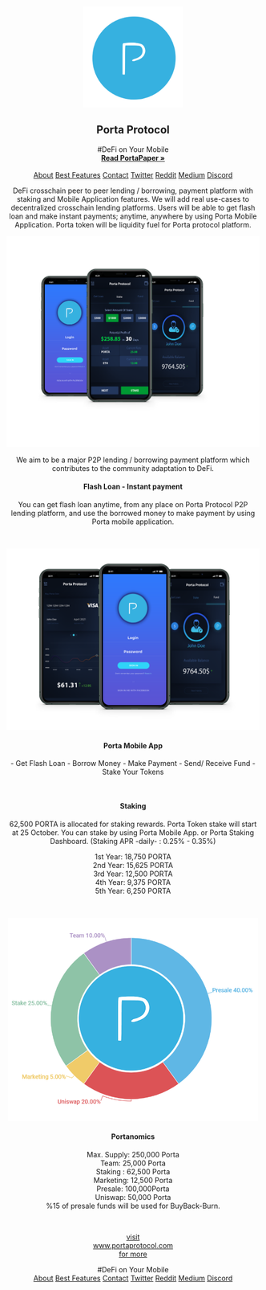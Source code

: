
<!-- PROJECT LOGO -->
<br />
<p align="center">
  <a href="https://www.portaprotocol.com">
    <img src="logo.png" alt="Logo" width="200" height="200">
  </a>

  <h2 align="center">Porta Protocol</h2>

  <p align="center">
    #DeFi on Your Mobile
    <br />
    <a href="https://portaprotocol.com/portapaper.pdf"><strong>Read PortaPaper »</strong></a>
    <br />
    <br />
    <a href="https://portaprotocol.com/">About</a>
    <a href="https://portaprotocol.com/#features">Best Features</a>    
    <a href="https://portaprotocol.com/#contact">Contact</a>    
    <a href="https://twitter.com/portaprotocol">Twitter</a>    
    <a href="https://www.reddit.com/user/PortaProtocol">Reddit</a>    
    <a href="https://medium.com/@portaprotocol">Medium</a>    
    <a href="https://discord.gg/8JaaaNH">Discord</a>
</p>


<p align="center">
    DeFi crosschain peer to peer lending / borrowing, payment platform with staking and Mobile Application features. We will add real use-cases to decentralized crosschain lending platforms. Users will be able to get flash loan and make instant payments; anytime, anywhere by using Porta Mobile Application.
Porta token will be liquidity fuel for Porta protocol platform.
</p>
  
</p>
<p align="center">
  <a href="https://www.portaprotocol.com">
    <img src="screenshot.png" alt="Logo" width="722" >
  </a>

<p align="center">
    We aim to be a major P2P lending / borrowing payment platform which contributes to the community adaptation to DeFi.
</p>



 <h4 align="center">Flash Loan - Instant payment</h4>
<p align="center">
You can get flash loan anytime, from any place on Porta Protocol P2P lending platform, and use the borrowed money to make payment by using Porta mobile application.
</p>
<br>

<p align="center">
  <a href="https://www.portaprotocol.com">
    <img src="mobile.png" alt="Logo" width="722" >
  </a>
 <h4 align="center">Porta Mobile App</h4>
<p align="center">
- Get Flash Loan
- Borrow Money
- Make Payment
- Send/ Receive Fund
- Stake Your Tokens
</p>
<br>
 <h4 align="center">Staking</h4>
<p align="center">
62,500 PORTA is allocated for staking rewards. Porta Token stake will start at 25 October. You can stake by using Porta Mobile App. or Porta Staking Dashboard.
(Staking APR -daily- : 0.25% - 0.35%)</p>
<p align="center">
1st Year: 18,750 PORTA<br>
2nd Year: 15,625 PORTA<br>
3rd Year: 12,500 PORTA<br>
4th Year: 9,375 PORTA<br>
5th Year: 6,250 PORTA
</p>

<br>
<p align="center">
  <a href="https://www.portaprotocol.com">
    <img src="portanomics.png" alt="Logo" width="500" >
  </a>
 <h4 align="center">Portanomics</h4>
<p align="center">
Max. Supply: 250,000 Porta<br>
Team: 25,000 Porta<br>
Staking : 62,500 Porta<br>
Marketing: 12,500 Porta<br>
Presale: 100,000Porta<br>
Uniswap: 50,000 Porta<br>
%15 of presale funds will be used for BuyBack-Burn.</p>
<br>
 <p align="center">
<a href="https://portaprotocol.com/">visit<br> www.portaprotocol.com<br> for more</a>
  </p>
  <p align="center">
    #DeFi on Your Mobile
 <br />
    <a href="https://portaprotocol.com/">About</a>
    <a href="https://portaprotocol.com/#features">Best Features</a>    
    <a href="https://portaprotocol.com/#contact">Contact</a>    
    <a href="https://twitter.com/portaprotocol">Twitter</a>    
    <a href="https://www.reddit.com/user/PortaProtocol">Reddit</a>    
    <a href="https://medium.com/@portaprotocol">Medium</a>    
    <a href="https://discord.gg/8JaaaNH">Discord</a>
</p>
